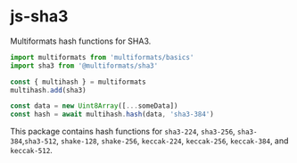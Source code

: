 # js-sha3

Multiformats hash functions for SHA3.

```js
import multiformats from 'multiformats/basics'
import sha3 from '@multiformats/sha3'

const { multihash } = multiformats
multihash.add(sha3)

const data = new Uint8Array([...someData])
const hash = await multihash.hash(data, 'sha3-384')
```

This package contains hash functions for `sha3-224`, `sha3-256`, `sha3-384`,`sha3-512`, `shake-128`, `shake-256`, `keccak-224`, `keccak-256`, `keccak-384`, and `keccak-512`.

